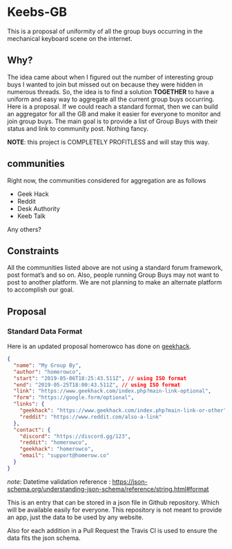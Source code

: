 # Keebs-GB

This is a proposal of uniformity of all the group buys occurring in the mechanical keyboard scene on the internet.

## Why?

The idea came about when I figured out the number of interesting group buys I wanted to join but missed out on because they were hidden in numerous threads. So, the idea is to find a solution **TOGETHER** to have a uniform and easy way to aggregate all the current group buys occurring. Here is a proposal. If we could reach a standard format, then we can build an aggregator for all the GB and make it easier for everyone to monitor and join group buys. The main goal is to provide a list of Group Buys with their status and link to community post. Nothing fancy.

**NOTE**: this project is COMPLETELY PROFITLESS and will stay this way.

## communities

Right now, the communities considered for aggregation are as follows

- Geek Hack
- Reddit
- Desk Authority
- Keeb Talk

Any others?

## Constraints

All the communities listed above are not using a standard forum framework, post format’s and so on. Also, people running Group Buys may not want to post to another platform. We are not planning to make an alternate platform to accomplish our goal.

## Proposal

### Standard Data Format

Here is an updated proposal homerowco has done on [geekhack](https://geekhack.org/index.php?topic=57761.msg2759293#msg2759293).

```json
{
  "name": "My Group By",
  "author": "homerowco",
  "start": "2019-05-06T18:25:43.511Z", // using ISO format 
  "end": "2019-05-25T18:00:43.511Z", // using ISO format 
  "link": "https://www.geekhack.com/index.php?main-link-optional",
  "form": "https://google.form/optional",
  "links": {
    "geekhack": "https://www.geekhack.com/index.php?main-link-or-other",
    "reddit": "https://www.reddit.com/also-a-link"
  },
  "contact": {
    "discord": "https://discord.gg/123",
    "reddit": "homerowco",
    "geekhack": "homerowco",
    "email": "support@homerow.co"
  }
}
```
_note_: Datetime validation reference : https://json-schema.org/understanding-json-schema/reference/string.html#format

This is an entry that can be stored in a json file in Github repository. Which will be available easily for everyone. This repository is not meant to provide an app, just the data to be used by any website.

Also for each addition in a Pull Request the Travis CI is used to ensure the data fits the json schema.